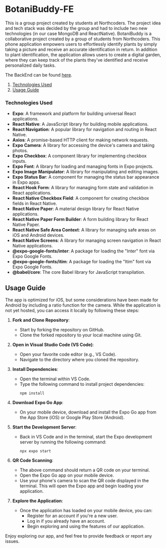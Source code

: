 # BotaniBuddy-FE

This is a group project created by students at Northcoders. The project idea and tech stack was decided by the group and had to include two new technologies (in our case MongoDB and ReactNative). BotaniBuddy is a collaborative project created by a group of students from Northcoders. This phone application empowers users to effortlessly identify plants by simply taking a picture and receive an accurate identification in return. In addition to plant identification, the application allows users to create a digital garden, where they can keep track of the plants they've identified and receive personalized daily tasks.

The BackEnd can be found [here](https://github.com/AndreiThira/BotaniBuddy-BE-fork).

1. [Technologies Used](#TechUsed)
3. [Usage Guide](#Installation)

### Technologies Used <a name="TechUsed"></a>
- **Expo**: A framework and platform for building universal React applications.
- **React Native**: A JavaScript library for building mobile applications.
- **React Navigation**: A popular library for navigation and routing in React Native.
- **Axios**: A promise-based HTTP client for making network requests.
- **Expo Camera**: A library for accessing the device's camera and taking photos.
- **Expo Checkbox**: A component library for implementing checkbox inputs.
- **Expo Font**: A library for loading and managing fonts in Expo projects.
- **Expo Image Manipulator**: A library for manipulating and editing images.
- **Expo Status Bar**: A component for managing the status bar appearance in Expo apps.
- **React Hook Form**: A library for managing form state and validation in React applications.
- **React Native Checkbox Field**: A component for creating checkbox fields in React Native.
- **React Native Paper**: A material design library for React Native applications.
- **React Native Paper Form Builder**: A form building library for React Native Paper.
- **React Native Safe Area Context**: A library for managing safe areas on iOS and Android devices.
- **React Native Screens**: A library for managing screen navigation in React Native applications.
- **@expo-google-fonts/inter**: A package for loading the "Inter" font via Expo Google Fonts.
- **@expo-google-fonts/itim**: A package for loading the "Itim" font via Expo Google Fonts.
- **@babel/core**: The core Babel library for JavaScript transpilation.

## Usage Guide

The app is optimized for iOS, but some considerations have been made for Android by including a ratio function for the camera. While the application is not yet hosted, you can access it locally by following these steps:

1. **Fork and Clone Repository**:
   - Start by forking the repository on GitHub.
   - Clone the forked repository to your local machine using Git.

2. **Open in Visual Studio Code (VS Code)**:
   - Open your favorite code editor (e.g., VS Code).
   - Navigate to the directory where you cloned the repository.

3. **Install Dependencies**:
   - Open the terminal within VS Code.
   - Type the following command to install project dependencies:
     ```
     npm install
     ```

4. **Download Expo Go App**:
   - On your mobile device, download and install the Expo Go app from the App Store (iOS) or Google Play Store (Android).

5. **Start the Development Server**:
   - Back in VS Code and in the terminal, start the Expo development server by running the following command:
     ```
     npx expo start
     ```

6. **QR Code Scanning**:
   - The above command should return a QR code on your terminal.
   - Open the Expo Go app on your mobile device.
   - Use your phone's camera to scan the QR code displayed in the terminal. This will open the Expo app and begin loading your application.

7. **Explore the Application**:
   - Once the application has loaded on your mobile device, you can:
     - Register for an account if you're a new user.
     - Log in if you already have an account.
     - Begin exploring and using the features of our application.

Enjoy exploring our app, and feel free to provide feedback or report any issues.

